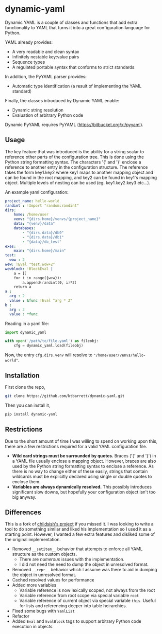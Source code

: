 dynamic-yaml
============

Dynamic YAML is a couple of classes and functions that add extra functionality to YAML that turns it into a great configuration language for Python.

YAML already provides:

* A very readable and clean syntax
* Infinitely nestable key:value pairs
* Sequence types
* A regulated portable syntax that conforms to strict standards

In addition, the PyYAML parser provides:

* Automatic type identification (a result of implementing the YAML standard)

Finally, the classes introduced by Dynamic YAML enable:

* Dynamic string resolution
* Evaluation of arbitrary Python code

Dynamic PyYAML requires PyYAML (https://bitbucket.org/xi/pyyaml).

Usage
-----
The key feature that was introduced is the ability for a string scalar to reference other parts of the configuration tree. This is done using the Python string formatting syntax. The characters '{' and '}' enclose a reference to another entry in the configuration structure. The reference takes the form key1.key2 where key1 maps to another mapping object and can be found in the root mapping, and key2 can be found in key1's mapping object. Multiple levels of nesting can be used (eg. key1.key2.key3 etc...).

An example yaml configuration:
```yaml
project_name: hello-world
randint : !Import "random:randint"
dirs:
    home: /home/user
    venv: "{dirs.home}/venvs/{project_name}"
    data: "{venv}/data"
    databases:
        - "{dirs.data}/db0"
        - "{dirs.data}/db1"
        - "{data}/db_test"
exes:
    main: "{dirs.home}/main"
test:
  wow : 2
wew: !Eval "test.wow+2"
wewblock: !BlockEval |
    a = []
    for i in range({wew}):
        a.append(randint(0, i)*2)
    return a
a :
  arg : 2
  value : &func !Eval "arg * 2"
b :
  arg : 3
  value : *func
```

Reading in a yaml file:

```python
import dynamic_yaml

with open('/path/to/file.yaml') as fileobj:
    cfg = dynamic_yaml.load(fileobj)
```

Now, the entry `cfg.dirs.venv` will resolve to `"/home/user/venvs/hello-world"`.

Installation
------------

First clone the repo,

```bash
git clone https://github.com/ktbarrett/dynamic-yaml.git
```

Then you can install it,

```bash
pip install dynamic-yaml
```

Restrictions
------------

Due to the short amount of time I was willing to spend on working upon this, there are a few restrictions required for a valid YAML configuration file.

* **Wild card strings must be surrounded by quotes.** Braces ('{' and '}') in a YAML file usually enclose a mapping object. However, braces are also used by the Python string formatting syntax to enclose a reference. As there is no way to change either of these easily, strings that contain wildcards must be explicitly declared using single or double quotes to enclose them.
* **Variables are always dynamically resolved.** This possibly introduces significant slow downs, but hopefully your configuration object isn't too big anyway.


Differences
-----------

This is a fork of [childsish's project](https://github.com/childsish/dynamic-yaml) if you missed it.
I was looking to write a tool to do something similar and liked his implementation so I used it as a starting point.
However, I wanted a few extra features and disliked some of the original implementation.

 - Removed `__setitem__` behavior that attempts to enforce all YAML structure as the custom objects.
   - There are *numerous* issues with the implementation.
   - I did not need the need to dump the object in unresolved format.
 - Removed `__repr__` behavior which I assume was there to aid in dumping the object in unresolved format.
 - Cached resolved values for performance
 - Added more variables
   - Variable reference is now lexically scoped, not always from the root
   - Variable reference from root scope via special variable `root`
   - Variable reference of current object via special variable `this`. Useful for lists and referencing deeper into table heirarchies.
 - Fixed some bugs with `YamlList`
 - Refactor
 - Added `Eval` and `EvalBlock` tags to support arbitrary Python code execution in objects
